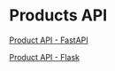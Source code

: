 # Products API 

[Product API - FastAPI](https://github.com/dattgoswami/products-api-fastapi)

[Product API - Flask](https://github.com/dattgoswami/products-api-flask)
